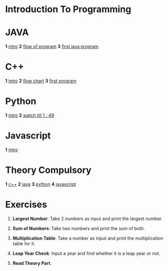  #                                                                    Introduction To Programming

 # JAVA   
 **1** [intro](https://youtu.be/lhELGQAV4gg?si=hQ6uz1Tm6xmtpw0-) 
 **2** [flow of program](https://youtu.be/TAtrPoaJ7gc?si=fmCf9nfGoJfOyBiZ)
 **3** [first java program](https://youtu.be/TAtrPoaJ7gc?si=8cAazLSKuq9BNlyb)

 # C++ 
 **1** [intro](https://youtu.be/y3OOaXrFy-Q?si=CBPdo_1lo3xF4H4r)
 **2** [flow chart](https://youtu.be/H_9MSvTL74g?si=30NFpt1lkl3dtqyf )
 **3** [first program](https://youtu.be/2Gexv2eld4Y?si=FE_zhMWU0ueoI8Yc)

 #  Python 
 **1** [intro](https://www.youtube.com/live/a8KNpJYToKE?si=OcS2iIjbeecOk8eo )
 **2** [watch till 1 : 49](https://youtu.be/fqF9M92jzUo?si=fpv8tpFngDFj7Ryj)

 # Javascript
 **1** [intro](https://youtu.be/ajdRvxDWH4w?si=xT65txgExmLlEFbA)

# Theory Compulsory
  **1**  [c++](https://www.geeksforgeeks.org/introduction-to-c-programming-language/?ref=header_search)
  **2**  [java](https://www.geeksforgeeks.org/introduction-to-java/?ref=header_search)
  **3**  [python](https://www.geeksforgeeks.org/introduction-to-python/?ref=header_search)
  **4**  [javascript](https://www.geeksforgeeks.org/learn-data-structures-with-javascript-dsa-tutorial/?ref=header_search)


# Exercises

1. **Largest Number**: Take 2 numbers as input and print the largest number.

2. **Sum of Numbers**: Take two numbers and print the sum of both.

3. **Multiplication Table**: Take a number as input and print the multiplication table for it.

4. **Leap Year Check**: Input a year and find whether it is a leap year or not.

5. **Read Theory Part**.

